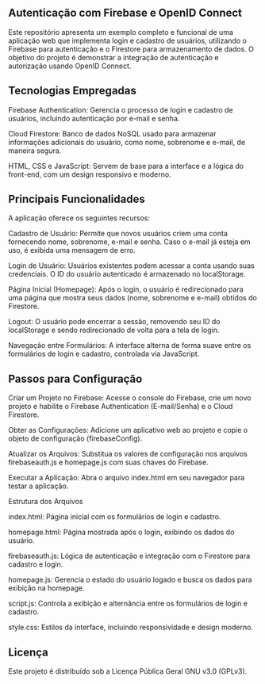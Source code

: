 ## Autenticação com Firebase e OpenID Connect

Este repositório apresenta um exemplo completo e funcional de uma aplicação web que implementa login e cadastro de usuários, utilizando o Firebase para autenticação e o Firestore para armazenamento de dados. O objetivo do projeto é demonstrar a integração de autenticação e autorização usando OpenID Connect.

## Tecnologias Empregadas

Firebase Authentication: Gerencia o processo de login e cadastro de usuários, incluindo autenticação por e-mail e senha.

Cloud Firestore: Banco de dados NoSQL usado para armazenar informações adicionais do usuário, como nome, sobrenome e e-mail, de maneira segura.

HTML, CSS e JavaScript: Servem de base para a interface e a lógica do front-end, com um design responsivo e moderno.

## Principais Funcionalidades

A aplicação oferece os seguintes recursos:

Cadastro de Usuário: Permite que novos usuários criem uma conta fornecendo nome, sobrenome, e-mail e senha. Caso o e-mail já esteja em uso, é exibida uma mensagem de erro.

Login de Usuário: Usuários existentes podem acessar a conta usando suas credenciais. O ID do usuário autenticado é armazenado no localStorage.

Página Inicial (Homepage): Após o login, o usuário é redirecionado para uma página que mostra seus dados (nome, sobrenome e e-mail) obtidos do Firestore.

Logout: O usuário pode encerrar a sessão, removendo seu ID do localStorage e sendo redirecionado de volta para a tela de login.

Navegação entre Formulários: A interface alterna de forma suave entre os formulários de login e cadastro, controlada via JavaScript.

## Passos para Configuração

Criar um Projeto no Firebase: Acesse o console do Firebase, crie um novo projeto e habilite o Firebase Authentication (E-mail/Senha) e o Cloud Firestore.

Obter as Configurações: Adicione um aplicativo web ao projeto e copie o objeto de configuração (firebaseConfig).

Atualizar os Arquivos: Substitua os valores de configuração nos arquivos firebaseauth.js e homepage.js com suas chaves do Firebase.

Executar a Aplicação: Abra o arquivo index.html em seu navegador para testar a aplicação.

Estrutura dos Arquivos

index.html: Página inicial com os formulários de login e cadastro.

homepage.html: Página mostrada após o login, exibindo os dados do usuário.

firebaseauth.js: Lógica de autenticação e integração com o Firestore para cadastro e login.

homepage.js: Gerencia o estado do usuário logado e busca os dados para exibição na homepage.

script.js: Controla a exibição e alternância entre os formulários de login e cadastro.

style.css: Estilos da interface, incluindo responsividade e design moderno.

## Licença

Este projeto é distribuído sob a Licença Pública Geral GNU v3.0 (GPLv3).